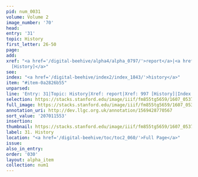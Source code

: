 ```yaml
---
pid: num_0031
volume: Volume 2
image_number: '70'
head:
entry: '31'
topic: History
first_letter: 26-50
page:
add:
xref: "<a href='/digital-beehive/alpha4/alpha_0797/'>report</a>|<a href='/digital-beehive/num4/num_1329/'>997
  [History]</a>"
see:
index: "<a href='/digital-beehive/index2/index_1843/'>history</a>"
item: "#item-0a2826b55"
unparsed:
line: 'Entry: 31|Topic: History|Xref: report|Xref: 997 [History]|Index: history|#item-0a2826b55'
selection: https://stacks.stanford.edu/image/iiif/fm855tg5659/1607_0537/781,1553,3030,489/full/0/default.jpg
full_image: https://stacks.stanford.edu/image/iiif/fm855tg5659/1607_0537/full/full/0/default.jpg
annotation_uri: http://dev.llgc.org.uk/annotation/1569428770567
sort_value: '207011553'
insertion:
thumbnail: https://stacks.stanford.edu/image/iiif/fm855tg5659/1607_0537/781,1553,600,180/250,/0/default.jpg
label: 31. History
location: "<a href='/digital-beehive/toc/toc2_060/'>Full Page</a>"
issue:
also_in_entry:
order: '030'
layout: alpha_item
collection: num1
---
```

